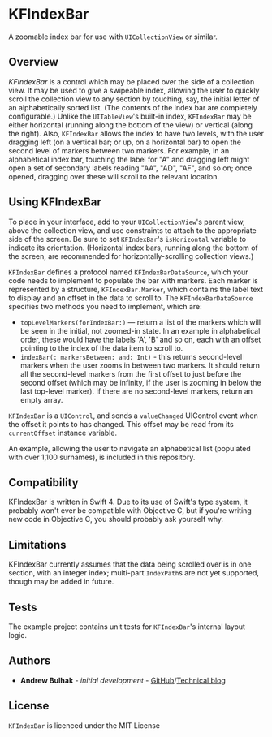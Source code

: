 # KFIndexBar

A zoomable index bar for use with `UICollectionView` or similar.

## Overview

*KFIndexBar* is a control which may be placed over the side of a collection view. It may be used to give a swipeable index, allowing the user to quickly scroll the collection view to any section by touching, say, the initial letter of an alphabetically sorted list. (The contents of the index bar are completely configurable.) Unlike the `UITableView`'s built-in index, `KFIndexBar` may be either horizontal (running along the bottom of the view) or vertical (along the right). Also, `KFIndexBar` allows the index to have two levels, with the user dragging left (on a vertical bar; or up, on a horizontal bar) to open the second level of markers between two markers. For example, in an alphabetical index bar, touching the label for "A" and dragging left might open a set of secondary labels reading "AA", "AD", "AF", and so on; once opened, dragging over these will scroll to the relevant location.

## Using KFIndexBar

To place in your interface, add to your `UICollectionView`'s parent view, above the collection view, and use constraints to attach to the appropriate side of the screen. Be sure to set `KFIndexBar`'s `isHorizontal` variable to indicate its orientation. (Horizontal index bars, running along the bottom of the screen, are recommended for horizontally-scrolling collection views.)

`KFIndexBar` defines a protocol named `KFIndexBarDataSource`, which your code needs to implement to populate the bar with markers. Each marker is represented by a structure, `KFIndexBar.Marker`, which contains the label text to display and an offset in the data to scroll to. The `KFIndexBarDataSource` specifies two methods you need to implement, which are:

 * `topLevelMarkers(forIndexBar:)` — return a list of the markers which will be seen in the initial, not zoomed-in state. In an example in alphabetical order, these would have the labels 'A', 'B' and so on, each with an offset pointing to the index of the data item to scroll to.
 * `indexBar(: markersBetween: and: Int)` - this returns second-level markers when the user zooms in between two markers. It should return all the second-level markers from the first offset to just before the second offset (which may be infinity, if the user is zooming in below the last top-level marker). If there are no second-level markers, return an empty array.

`KFIndexBar` is a `UIControl`, and sends a `valueChanged` UIControl event when the offset it points to has changed. This offset may be read from its `currentOffset` instance variable.

An example, allowing the user to navigate an alphabetical list (populated with over 1,100 surnames), is included in this repository.

## Compatibility

KFIndexBar is written in Swift 4. Due to its use of Swift's type system, it probably won't ever be compatible with Objective C, but if you're writing new code in Objective C, you should probably ask yourself why.

## Limitations

KFIndexBar currently assumes that the data being scrolled over is in one section, with an integer index; multi-part `IndexPath`s are not yet supported, though may be added in future.

## Tests

The example project contains unit tests for `KFIndexBar`'s internal layout logic.

## Authors

 * **Andrew Bulhak** - *initial development* - [GitHub](https://github.com/andrewcb/)/[Technical blog](http://tech.null.org/)

## License

`KFIndexBar` is licenced under the MIT License
